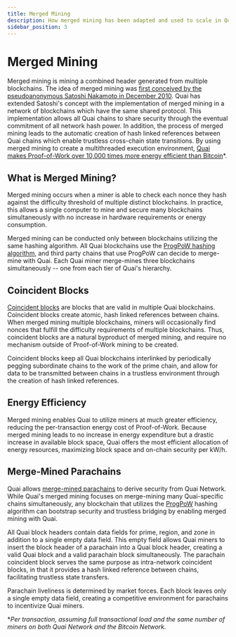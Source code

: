 ```yaml
---
title: Merged Mining
description: How merged mining has been adapted and used to scale in Quai Network.
sidebar_position: 3
---
```


# Merged Mining

Merged mining is mining a combined header generated from multiple blockchains. The idea of merged mining was [first conceived by the pseudoanonymous Satoshi Nakamoto in December 2010](https://bitcointalk.org/index.php?topic=1790.msg28696#msg28696). Quai has extended Satoshi's concept with the implementation of merged mining in a network of blockchains which have the same shared protocol. This implementation allows all Quai chains to share security through the eventual commitment of all network hash power. In addition, the process of merged mining leads to the automatic creation of hash linked references between Quai chains which enable trustless cross-chain state transitions. By using merged mining to create a multithreaded execution environment, [Quai makes Proof-of-Work over 10,000 times more energy efficient than Bitcoin](/learn/advanced-introduction/merged-mining/energy-efficiency.mdx)\*.

## What is Merged Mining?

Merged mining occurs when a miner is able to check each nonce they hash against the difficulty threshold of multiple distinct blockchains. In practice, this allows a single computer to mine and secure many blockchains simultaneously with no increase in hardware requirements or energy consumption.

Merged mining can be conducted only between blockchains utilizing the same hashing algorithm. All Quai blockchains use the [ProgPoW hashing algorithm](/participate/mining/miner-overview.md#progpow-hashing-algorithm), and third party chains that use ProgPoW can decide to merge-mine with Quai. Each Quai miner merge-mines three blockchains simultaneously -- one from each tier of Quai's hierarchy.

## Coincident Blocks

[Coincident blocks](/learn/advanced-introduction/merged-mining/coincident-blocks.mdx) are blocks that are valid in multiple Quai blockchains. Coincident blocks create atomic, hash linked references between chains. When merged mining multiple blockchains, miners will occasionally find nonces that fulfill the difficulty requirements of multiple blockchains. Thus, coincident blocks are a natural byproduct of merged mining, and require no mechanism outside of Proof-of-Work mining to be created.

Coincident blocks keep all Quai blockchains interlinked by periodically pegging subordinate chains to the work of the prime chain, and allow for data to be transmitted between chains in a trustless environment through the creation of hash linked references.

## Energy Efficiency

Merged mining enables Quai to utilize miners at much greater efficiency, reducing the per-transaction energy cost of Proof-of-Work. Because merged mining leads to no increase in energy expenditure but a drastic increase in available block space, Quai offers the most efficient allocation of energy resources, maximizing block space and on-chain security per kW/h.

## Merge-Mined Parachains

Quai allows [merge-mined parachains](/learn/advanced-introduction/merged-mining/parachains.md) to derive security from Quai Network. While Quai's merged mining focuses on merge-mining many Quai-specific chains simultaneously, any blockchain that utilizes the [ProgPoW](/participate/mining/miner-overview.md#progpow-hashing-algorithm) hashing algorithm can bootstrap security and trustless bridging by enabling merged mining with Quai.

All Quai block headers contain data fields for prime, region, and zone in addition to a single empty data field. This empty field allows Quai miners to insert the block header of a parachain into a Quai block header, creating a valid Quai block and a valid parachain block simultaneously. The parachain coincident block serves the same purpose as intra-network coincident blocks, in that it provides a hash linked reference between chains, facilitating trustless state transfers.

Parachain liveliness is determined by market forces. Each block leaves only a single empty data field, creating a competitive environment for parachains to incentivize Quai miners.

\*_Per transaction, assuming full transactional load and the same number of miners on both Quai Network and the Bitcoin Network._
